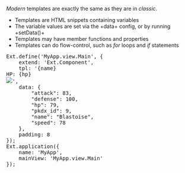 *Modern* templates are exactly the same as they are in *classic*.

- Templates are HTML snippets containing variables
- The variable values are set via the +data+ config, or by running +setData()+
- Templates may have member functions and properties
- Templates can do flow-control, such as *for* loops and *if* statements

<pre class="runnable modern">
Ext.define('MyApp.view.Main', {
    extend: 'Ext.Component',
    tpl: '{name}<br>HP: {hp}<br><img src="resources/json/pokemon/{pkdx_id}.png">',
    data: {
        "attack": 83,
        "defense": 100,
        "hp": 79,
        "pkdx_id": 9,
        "name": "Blastoise",
        "speed": 78
    },
    padding: 8
});
Ext.application({
    name: 'MyApp',
    mainView: 'MyApp.view.Main'
});</pre>